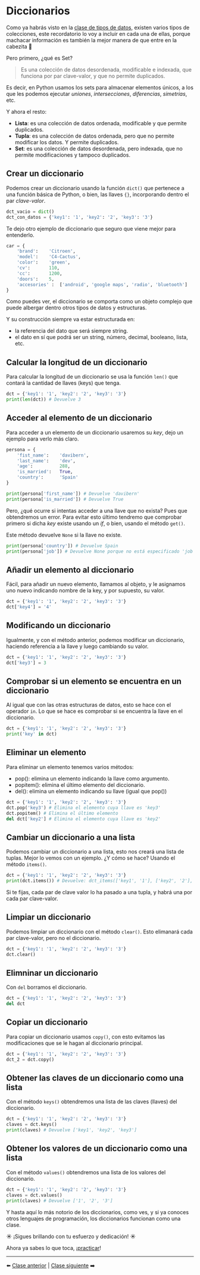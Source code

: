 # Diccionarios

Como ya habrás visto en la [clase de tipos de datos](/04_Tipos_de_datos/readme.md), existen varios tipos de colecciones, este recordatorio lo voy a incluir en cada una de ellas, porque machacar información es también la mejor manera de que entre en la cabezita 🤯

Pero primero, ¿qué es Set?
 
> Es una colección de datos desordenada, modificable e indexada, que funciona por par clave-valor, y que no permite duplicados.

Es decir, en Python usamos los sets para almacenar elementos únicos, a los que les podemos ejecutar *uniones*, *intersecciones*, *diferencias*, *simetrías*, etc.

Y ahora el resto:

* **Lista**: es una colección de datos ordenada, modificable y que permite duplicados.
* **Tupla**: es una colección de datos ordenada, pero que no permite modificar los datos. Y permite duplicados.
* **Set**: es una colección de datos desordenada, pero indexada, que no permite modificaciones y tampoco duplicados.

## Crear un diccionario

Podemos crear un diccionario usando la función ```dict()``` que pertenece a una función básica de Python, o bien, las llaves ```{}```, incorporando dentro el par *clave-valor*.

```Python
dct_vacio = dict()
dct_con_datos = {'key1': '1', 'key2': '2', 'key3': '3'}
```

Te dejo otro ejemplo de diccionario que seguro que viene mejor para entenderlo.

```Python
car = {
    'brand':    'Citroen',
    'model':    'C4-Cactus',
    'color':    'green',
    'cv':       110,
    'cc':       1200,
    'doors':    5,
    'accesories' :  ['android', 'google maps', 'radio', 'bluetooth']     
}
```

Como puedes ver, el diccionario se comporta como un objeto complejo que puede albergar dentro otros tipos de datos y estructuras.

Y su construcción siempre va estar estructurada en:

* la referencia del dato que será siempre string.
* el dato en sí que podrá ser un string, número, decimal, booleano, lista, etc.

## Calcular la longitud de un diccionario

Para calcular la longitud de un diccionario se usa la función ```len()``` que contará la cantidad de llaves (keys) que tenga.

```Python
dct = {'key1': '1', 'key2': '2', 'key3': '3'}
print(len(dct)) # Devuelve 3
```

## Acceder al elemento de un diccionario

Para acceder a un elemento de un diccionario usaremos su *key*, dejo un ejemplo para verlo más claro.

```Python
persona = {
    'fist_name':    'davibern',
    'last_name':    'dev',
    'age':          288,
    'is_married':   True,
    'country':      'Spain'
}

print(persona['first_name']) # Devuelve 'davibern'
print(persona['is_married']) # Devuelve True
```

Pero, ¿qué ocurre si intentas acceder a una llave que no exista? Pues que obtendremos un error. Para evitar esto último tendremo que comprobar primero si dicha *key* existe usando un *if*, o bien, usando el método ```get()```.

Este método devuelve ```None``` si la llave no existe.

```Python
print(persona['country']) # Devuelve Spain
print(persona['job']) # Devuelve None porque no está especificado 'job' como llave de 'persona'
```

## Añadir un elemento al diccionario

Fácil, para añadir un nuevo elemento, llamamos al objeto, y le asignamos uno nuevo indicando nombre de la key, y por supuesto, su valor.

```Python
dct = {'key1': '1', 'key2': '2', 'key3': '3'}
dct['key4'] = '4'
```

## Modificando un diccionario

Igualmente, y con el método anterior, podemos modificar un diccionario, haciendo referencia a la llave y luego cambiando su valor.

```Python
dct = {'key1': '1', 'key2': '2', 'key3': '3'}
dct['key3'] = 3
```

## Comprobar si un elemento se encuentra en un diccionario

Al igual que con las otras estructuras de datos, esto se hace con el operador ```in```. Lo que se hace es comprobar si se encuentra la llave en el diccionario.

```Python
dct = {'key1': '1', 'key2': '2', 'key3': '3'}
print('key' in dct)
```

## Eliminar un elemento

Para eliminar un elemento tenemos varios métodos:

* pop(): elimina un elemento indicando la llave como argumento.
* popitem(): elimina el último elemento del diccionario.
* del(): elimina un elemento indicando su llave (igual que pop())

```Python
dct = {'key1': '1', 'key2': '2', 'key3': '3'}
dct.pop('key3') # Elimina el elemento cuya llave es 'key3'
dct.popitem() # Elimina el último elemento
del dct['key2'] # Elimina el elemento cuya llave es 'key2'
```

## Cambiar un diccionario a una lista

Podemos cambiar un diccionario a una lista, esto nos creará una lista de tuplas. Mejor lo vemos con un ejemplo. ¿Y cómo se hace? Usando el método ```items()```.

```Python
dct = {'key1': '1', 'key2': '2', 'key3': '3'}
print(dct.items()) # Devuelve: dct_items(['key1', '1'], ['key2', '2'], ['key3', '3'])
```

Si te fijas, cada par de clave valor lo ha pasado a una tupla, y habrá una por cada par clave-valor.

## Limpiar un diccionario

Podemos limpiar un diccionario con el método ```clear()```. Esto elimanará cada par clave-valor, pero no el diccionario.

```Python
dct = {'key1': '1', 'key2': '2', 'key3': '3'}
dct.clear()
```

## Elimninar un diccionario

Con ```del``` borramos el diccionario.

```Python
dct = {'key1': '1', 'key2': '2', 'key3': '3'}
del dct
```

## Copiar un diccionario

Para copiar un diccionario usamos ```copy()```, con esto evitamos las modificaciones que se le hagan al diccionario principal.

```Python
dct = {'key1': '1', 'key2': '2', 'key3': '3'}
dct_2 = dct.copy()
```

## Obtener las claves de un diccionario como una lista

Con el método ```keys()``` obtendremos una lista de las claves (llaves) del diccionario.

```Python
dct = {'key1': '1', 'key2': '2', 'key3': '3'}
claves = dct.keys()
print(claves) # Devuelve ['key1', 'key2', 'key3']
```

## Obtener los valores de un diccionario como una lista

Con el método ```values()``` obtendremos una lista de los valores del diccionario.

```Python
dct = {'key1': '1', 'key2': '2', 'key3': '3'}
claves = dct.values()
print(claves) # Devuelve ['1', '2', '3']
```

Y hasta aquí lo más notorio de los diccionarios, como ves, y si ya conoces otros lenguajes de programación, los diccionarios funcionan como una clase.

☀️ ¡Sigues brillando con tu esfuerzo y dedicación! ☀️

Ahora ya sabes lo que toca, ¡[practicar](/12_Diccionarios/ejercicios_diccionarios.md)!

***

⬅️ [Clase anterior](/11_Sets/readme.md) | [Clase siguiente]() ➡️